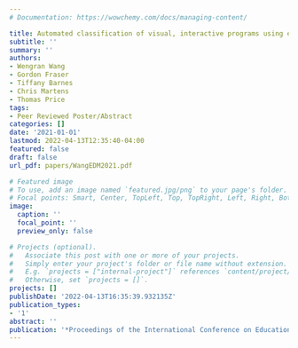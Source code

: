 ```yaml
---
# Documentation: https://wowchemy.com/docs/managing-content/

title: Automated classification of visual, interactive programs using execution traces
subtitle: ''
summary: ''
authors:
- Wengran Wang
- Gordon Fraser
- Tiffany Barnes
- Chris Martens
- Thomas Price
tags:
- Peer Reviewed Poster/Abstract
categories: []
date: '2021-01-01'
lastmod: 2022-04-13T12:35:40-04:00
featured: false
draft: false
url_pdf: papers/WangEDM2021.pdf

# Featured image
# To use, add an image named `featured.jpg/png` to your page's folder.
# Focal points: Smart, Center, TopLeft, Top, TopRight, Left, Right, BottomLeft, Bottom, BottomRight.
image:
  caption: ''
  focal_point: ''
  preview_only: false

# Projects (optional).
#   Associate this post with one or more of your projects.
#   Simply enter your project's folder or file name without extension.
#   E.g. `projects = ["internal-project"]` references `content/project/deep-learning/index.md`.
#   Otherwise, set `projects = []`.
projects: []
publishDate: '2022-04-13T16:35:39.932135Z'
publication_types:
- '1'
abstract: ''
publication: '*Proceedings of the International Conference on Educational Data Mining*'
---
```

